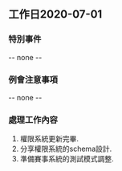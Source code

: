 ## 工作日2020-07-01
### 特別事件
-- none --

### 例會注意事項
-- none --

### 處理工作內容
1. 權限系統更新完畢.
1. 分享權限系統的schema設計.
1. 準備賽事系統的測試模式調整.